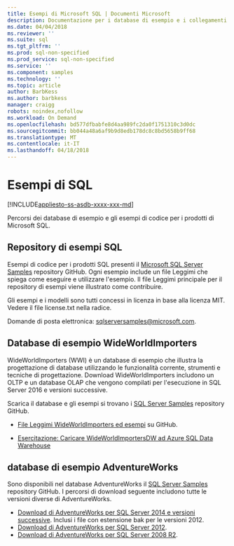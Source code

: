 ```yaml
---
title: Esempi di Microsoft SQL | Documenti Microsoft
description: Documentazione per i database di esempio e i collegamenti agli esempi per i prodotti di Microsoft SQL.
ms.date: 04/04/2018
ms.reviewer: ''
ms.suite: sql
ms.tgt_pltfrm: ''
ms.prod: sql-non-specified
ms.prod_service: sql-non-specified
ms.service: ''
ms.component: samples
ms.technology: ''
ms.topic: article
author: BarbKess
ms.author: barbkess
manager: craigg
robots: noindex,nofollow
ms.workload: On Demand
ms.openlocfilehash: bd577dfbabfe8d4aa989fc2da0f1751310c3d0dc
ms.sourcegitcommit: bb044a48a6af9b9d8edb178dc8c8bd5658b9ff68
ms.translationtype: MT
ms.contentlocale: it-IT
ms.lasthandoff: 04/18/2018
---
```

# <a name="sql-samples"></a>Esempi di SQL

[!INCLUDE[appliesto-ss-asdb-xxxx-xxx-md](../includes/appliesto-ss-asdb-asdw-pdw-md.md)]

Percorsi dei database di esempio e gli esempi di codice per i prodotti di Microsoft SQL.

## <a name="sql-samples-repository"></a>Repository di esempi SQL

Esempi di codice per i prodotti SQL presenti il [Microsoft SQL Server Samples](https://github.com/microsoft/sql-server-samples) repository GitHub. Ogni esempio include un file Leggimi che spiega come eseguire e utilizzare l'esempio. Il file Leggimi principale per il repository di esempi viene illustrato come contribuire. 

Gli esempi e i modelli sono tutti concessi in licenza in base alla licenza MIT. Vedere il file license.txt nella radice.

Domande di posta elettronica: sqlserversamples@microsoft.com.


## <a name="wideworldimporters-sample-database"></a>Database di esempio WideWorldImporters

WideWorldImporters (WWI) è un database di esempio che illustra la progettazione di database utilizzando le funzionalità corrente, strumenti e tecniche di progettazione. Download WideWorldImporters includono un OLTP e un database OLAP che vengono compilati per l'esecuzione in SQL Server 2016 e versioni successive. 

Scarica il database e gli esempi si trovano i [SQL Server Samples](https://github.com/Microsoft/sql-server-samples) repository GitHub.


- [File Leggimi WideWorldImporters ed esempi](https://github.com/Microsoft/sql-server-samples/tree/master/samples/databases/wide-world-importers) su GitHub.

- [Esercitazione: Caricare WideWorldImportersDW ad Azure SQL Data Warehouse](/azure/sql-data-warehouse/load-data-wideworldimportersdw)


## <a name="adventureworks-sample-database"></a>database di esempio AdventureWorks

Sono disponibili nel database AdventureWorks il [SQL Server Samples](https://github.com/Microsoft/sql-server-samples) repository GitHub.  I percorsi di download seguente includono tutte le versioni diverse di AdventureWorks.

- [Download di AdventureWorks per SQL Server 2014 e versioni successive](https://github.com/Microsoft/sql-server-samples/releases/tag/adventureworks). Inclusi i file con estensione bak per le versioni 2012.
- [Download di AdventureWorks per SQL Server 2012](https://github.com/Microsoft/sql-server-samples/releases/tag/adventureworks2012).
- [Download di AdventureWorks per SQL Server 2008 R2](https://github.com/Microsoft/sql-server-samples/releases/tag/adventureworks2008r2).
